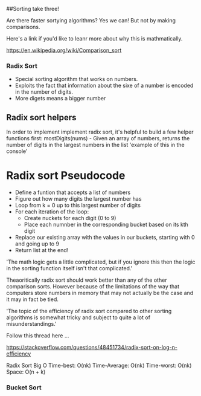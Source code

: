 ##Sorting take three!

Are there faster sortying algorithms? 
Yes we can! But not by making comparisons.

Here's a link if you'd like to leanr more about why this is mathmatically.

https://en.wikipedia.org/wiki/Comparison_sort

### Radix Sort 
- Special sorting algorithm that works on numbers.
- Exploits the fact that information about the sixe of a number is encoded in the number of digits.
- More digets means a bigger number

## Radix sort helpers
In order to implement implement radix sort, it's helpful to build a few helper functions 
first:
mostDigits(nums) - Given an array of numbers, returns the number of digits in the largest numbers in the list
'example of this in the console'

# Radix sort Pseudocode
- Define a funtion that accepts a list of numbers
- Figure out how many digits the largest number has 
- Loop from k = 0 up to this largest number of digits 
- For each iteration of the loop:
	- Create nuckets for each digit (0 to 9)
	- Place each numnber in the corresponding bucket based on its kth digit
-  Replace our existing array with the values in our buckets, starting with 0 and going up to 9
-  Return list at the end!

'The math logic gets a little complicated, but if you ignore this then the logic in the sorting function itself isn't that complicated.'


Theaoritically radix sort should work better than any of the other comparison sorts.
However because of the limitations of the way that computers store numbers in memory that may not actually be the case and it may in fact be tied.


'The topic of the efficiency of radix sort compared to other sorting algorithms is somewhat tricky and subject to quite a lot of misunderstandings.'

Follow this thread here  ...

https://stackoverflow.com/questions/48451734/radix-sort-on-log-n-efficiency

Radix Sort Big O
Time-best: O(nk)
Time-Average: O(nk)
Time-worst: O(nk)
Space: O(n + k) 






### Bucket Sort




